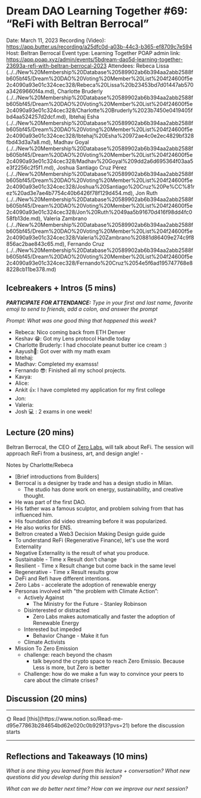 # Dream DAO Learning Together #69: “ReFi with Beltran Berrocal”

Date: March 11, 2023
Recording (Video): https://app.butter.us/recording/a25dfc0d-a03b-44c3-b365-ef8709c7e594
Host: Beltran Berrocal
Event type: Learning Together
POAP admin link: https://app.poap.xyz/admin/events/5bdream-dao5d-learning-together-23693a-refi-with-beltran-berrocal-2023
Attendees: Rebeca Lissa  (../../New%20Membership%20Database%20589902ab6b394aa2abb2588fb605bf45/Dream%20DAO%20Voting%20Member%20List%204f24600f5e2c4090a93e01c324cec328/Rebeca%20Lissa%20b23453bd7d01447ab570a34269660f4a.md), Charlotte Bruderly (../../New%20Membership%20Database%20589902ab6b394aa2abb2588fb605bf45/Dream%20DAO%20Voting%20Member%20List%204f24600f5e2c4090a93e01c324cec328/Charlotte%20Bruderly%2023b7450e0419405fbd4aa524257d2dcf.md), Ibtehaj Esha (../../New%20Membership%20Database%20589902ab6b394aa2abb2588fb605bf45/Dream%20DAO%20Voting%20Member%20List%204f24600f5e2c4090a93e01c324cec328/Ibtehaj%20Esha%20972ae4c0e2ec4829bf328fbd43d3a7a8.md), Madhav Goyal (../../New%20Membership%20Database%20589902ab6b394aa2abb2588fb605bf45/Dream%20DAO%20Voting%20Member%20List%204f24600f5e2c4090a93e01c324cec328/Madhav%20Goyal%209dd2a6d695364f03aa5e3f2256c2f5f1.md), Joshua Santiago Cruz Pérez (../../New%20Membership%20Database%20589902ab6b394aa2abb2588fb605bf45/Dream%20DAO%20Voting%20Member%20List%204f24600f5e2c4090a93e01c324cec328/Joshua%20Santiago%20Cruz%20Pe%CC%81rez%20ad3e7ae4b7754c40b6426f78f129d454.md), Jon Ruth (../../New%20Membership%20Database%20589902ab6b394aa2abb2588fb605bf45/Dream%20DAO%20Voting%20Member%20List%204f24600f5e2c4090a93e01c324cec328/Jon%20Ruth%2049aa5b91670d416f98dd4fc058fb13de.md), Valeria Zambrano (../../New%20Membership%20Database%20589902ab6b394aa2abb2588fb605bf45/Dream%20DAO%20Voting%20Member%20List%204f24600f5e2c4090a93e01c324cec328/Valeria%20Zambrano%20881d86409e274c9f8856ac2bae843c65.md), Fernando Cruz (../../New%20Membership%20Database%20589902ab6b394aa2abb2588fb605bf45/Dream%20DAO%20Voting%20Member%20List%204f24600f5e2c4090a93e01c324cec328/Fernando%20Cruz%2054e5f6ad195747768e88228cb11be378.md)

## Icebreakers + Intros (5 mins)

***PARTICIPATE FOR ATTENDANCE:** Type in your first and last name, favorite emoji to send to friends, add a colon, and answer the prompt*

*Prompt: What was one good thing that happened this week?*

- Rebeca: Nico coming back from ETH Denver
- Keshav 😁: Got my Lens protocol Handle today
- Charlotte Bruderly: I had chocolate peanut butter ice cream :)
- Aayush🥳: Got over with my math exam
- Ibtehaj:
- Madhav: Completed my examsss!
- Fernando 😎: Finished all my school projects.
- Kavya:
- Alice:
- Ankit 👍: I have completed my application for my first college
- Jon:
- Valeria:
- Josh 💻 : 2 exams in one week!

## Lecture (20 mins)

Beltran Berrocal, the CEO of [Zero Labs](https://www.zerolabs.green/), will talk about ReFi. The session will approach ReFi from a business, art, and design angle! - 

Notes by Charlotte/Rebeca

- [Brief introductions from Builders]
- Berrocal is a designer by trade and has a design studio in Milan.
    - The studio has done work on energy, sustainability, and creative thought.
- He was part of the first DAO.
- His father was a famous sculptor, and problem solving from that has influenced him.
- His foundation did video streaming before it was popularized.
- He also works for ENS.
- Beltron created a Web3 Decision Making Design guide guide
- To understand ReFi (Regenerative Finance), let's use the word Externality
- Negative Externality is the result of what you produce.
- Sustainable - Time x Result don't change
- Resilient - Time x Result change but come back in the same level
- Regenerative - Time x Result results grow
- DeFi and Refi have different intentions.
- Zero Labs - accelerate the adoption of renewable energy
- Personas involved with "the problem with Climate Action”:
    - Actively Against
        - The Ministry for the Future -  Stanley Robinson
    - Disinterested or distracted
        - Zero Labs makes automatically and faster the adoption of Renewable Energy
    - Interested but impeded
        - Behavior Change - Make it fun
    - Climate Activists
- Mission To Zero Emission
    - challenge: reach beyond the chasm
        - talk beyond the crypto space to reach Zero Emissio. Because Less is more, but Zero is better
    - Challenge: how do we make a fun way to convince your peers to care about the climate crises?
    

## Discussion (20 mins)

---

<aside>
🌞 Read [this](https://www.notion.so/Read-me-d95e77863b284654bd62e020c0b92913?pvs=21) before the discussion starts

</aside>

---

## Reflections and Takeaways (10 mins)

*What is one thing you learned from this lecture + conversation? What new questions did you develop during this session?*

*What can we do better next time? How can we improve our next session?*